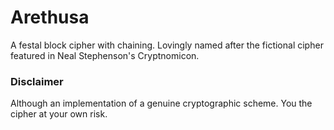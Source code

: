 # Arethusa
A festal block cipher with chaining. Lovingly named after the fictional cipher featured in Neal Stephenson's Cryptnomicon.

### Disclaimer

Although an implementation of a genuine cryptographic scheme. You the cipher at your own risk.
